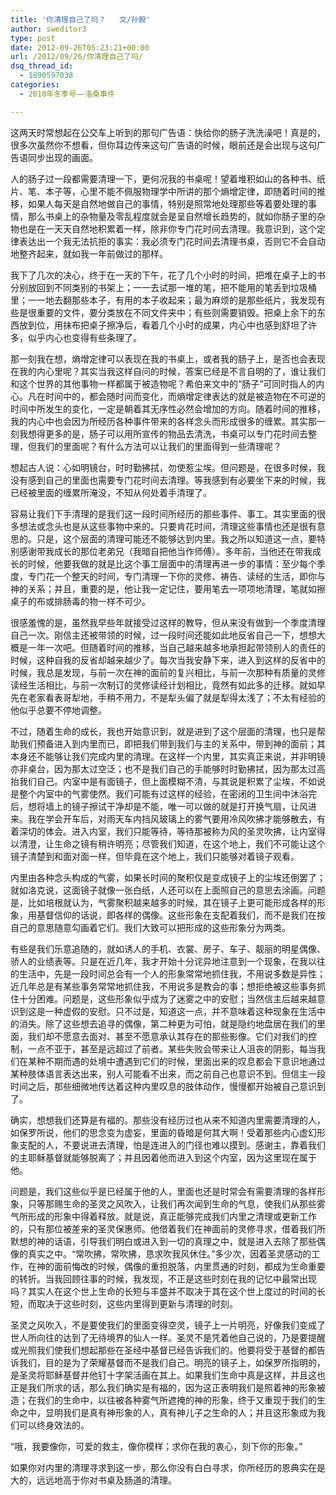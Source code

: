 ```yaml
---
title: '你清理自己了吗？   文/孙毅'
author: sweditor3
type: post
date: 2012-09-26T05:23:21+00:00
url: /2012/09/26/你清理自己了吗/
dsq_thread_id:
  - 1890597038
categories:
  - 2010年冬季号——洛桑事件

---
```

这两天时常想起在公交车上听到的那句广告语：快给你的肠子洗洗澡吧！真是的，很多次虽然你不想看，但你耳边传来这句广告语的时候，眼前还是会出现与这句广告语同步出现的画面。
  
人的肠子过一段都需要清理一下，更何况我的书桌呢！望着堆积如山的各种书、纸片、笔、本子等，心里不能不佩服物理学中所讲的那个熵增定律，即随着时间的推移，如果人每天是自然地做自己的事情，特别是照常地处理那些等着要处理的事情，那么书桌上的杂物量及零乱程度就会是呈自然增长趋势的，就如你肠子里的杂物也是在一天天自然地积累着一样，除非你专门花时间去清理。我意识到，这个定律表达出一个我无法抗拒的事实：我必须专门花时间去清理书桌，否则它不会自动地整齐起来，就如我一年前做过的那样。
  
我下了几次的决心，终于在一天的下午，花了几个小时的时间，把堆在桌子上的书分别放回到不同类别的书架上；一一去试那一堆的笔，把不能用的笔丢到垃圾桶里；一一地去翻那些本子，有用的本子收起来；最为麻烦的是那些纸片，我发现有些是很重要的文件，要分类放在不同文件夹中；有些则需要销毁。把桌上余下的东西放到位，用抹布把桌子擦净后，看着几个小时的成果，内心中也感到舒坦了许多，似乎内心也变得有些条理了。
  
那一刻我在想，熵增定律可以表现在我的书桌上，或者我的肠子上，是否也会表现在我的内心里呢？其实当我这样自问的时候，答案已经是不言自明的了，谁让我们和这个世界的其他事物一样都属于被造物呢？希伯来文中的“肠子”可同时指人的内心。凡在时间中的，都会随时间而变化，而熵增定律表达的就是被造物在不可逆的时间中所发生的变化，一定是朝着其无序性必然会增加的方向。随着时间的推移，我的内心中也会因为所经历各种事件带来的各样念头而形成很多的缠累。其实那一刻我想得更多的是，肠子可以用所宣传的物品去清洗，书桌可以专门花时间去整理，但我们的里面呢？有什么方法可以让我们的里面得到一些清理呢？
  
想起古人说：心如明镜台，时时勤拂拭，勿使惹尘埃。但问题是，在很多时候，我没有感到自己的里面也需要专门花时间去清理。等我感到有必要坐下来的时候，我已经被里面的缠累所淹没，不知从何处着手清理了。
  
容易让我们下手清理的是我们这一段时间所经历的那些事件、事工。其实里面的很多想法或念头也是从这些事物中来的。只要肯花时间，清理这些事情也还是很有意思的。只是，这个层面的清理可能还不能够达到内里。我之所以知道这一点，要特别感谢带我成长的那位老弟兄（我暗自把他当作师傅）。多年前，当他还在带我成长的时候，他要我做的就是比这个事工层面中的清理再进一步的事情：至少每个季度，专门花一个整天的时间，专门清理一下你的灵修、祷告、读经的生活，即你与神的关系；并且，重要的是，他让我一定记住，要用笔去一项项地清理，笔就如擦桌子的布或排肠毒的物一样不可少。
  
很感羞愧的是，虽然我早些年就接受过这样的教导，但从来没有做到一个季度清理自己一次。刚信主还被带领的时候，过一段时间还能如此地反省自己一下，想想大概是一年一次吧。但随着时间的推移，当自己越来越多地承担起带领别人的责任的时候，这种自我的反省却越来越少了。每次当我安静下来，进入到这样的反省中的时候，我总是发现，与前一次在神的面前的复兴相比，与前一次那种有质量的灵修读经生活相比，与前一次制订的灵修读经计划相比，竟然有如此多的迁移。就如早先在老家看表哥犁地，手稍不用力，不是犁头偏了就是犁得太浅了；不太有经验的他似乎总要不停地调整。
  
不过，随着生命的成长，我也开始意识到，就是进到了这个层面的清理，也只是帮助我们预备进入到内里而已，即把我们带到我们与主的关系中，带到神的面前；其本身还不能够让我们完成内里的清理。在这样一个内里，其实真正来说，并非明镜亦非桌台，因为那太过空泛；也不是我们自己的手能够时时勤拂拭，因为那太过高抬我们自己。内室中是有面镜子，但上面模糊不清，与其说是积累了尘埃，不如说是整个内室中的气雾使然。我们可能有过这样的经验，在密闭的卫生间中沐浴完后，想将墙上的镜子擦试干净却是不能，唯一可以做的就是打开换气扇，让风进来。我在学会开车后，对雨天车内挡风玻璃上的雾气要用冷风吹拂才能够散去，有着深切的体会。进入内室，我们只能等待，等待那被称为风的圣灵吹拂，让内室得以清澄，让生命之镜有稍许明亮；尽管我们知道，在这个地上，我们不可能让这个镜子清楚到和面对面一样，但毕竟在这个地上，我们只能够对着镜子观看。
  
内里由各种念头构成的气雾，如果长时间的聚积仅是变成镜子上的尘埃还倒罢了；就如洛克说，这面镜子就像一张白纸，人还可以在上面照自己的意思去涂画。问题是，比如培根就认为，气雾聚积越来越多的时候，其在镜子上更可能形成各样的形象，用基督信仰的话说，即各样的偶像。这些形象在支配着我们，而不是我们在按自己的意思随意勾画着它们。我们大致可以把形成的这些形象分为两类。
  
有些是我们乐意追随的，就如诱人的手机、衣裳、房子、车子、靓丽的明星偶像、骄人的业绩表等。只是在近几年，我才开始十分诧异地注意到一个现象，在我以往的生活中，先是一段时间总会有一个人的形象常常地抓住我，不用说多数是异性；近几年总是有某些事务常常地抓住我，不用说多是教会的事；想拒绝被这些事务抓住十分困难。问题是，这些形象似乎成为了迷雾之中的安慰；当然信主后越来越意识到这是一种虚假的安慰。只不过是，知道这一点，并不意味着这种现象在生活中的消失。除了这些想去追寻的偶像，第二种更为可怕，就是隐约地盘居在我们的里面，我们却不愿意去面对、甚至不愿意承认其存在的那些影像。它们对我们的控制，一点不亚于，甚至是远超过了前者。某些失败会带来让人沮丧的阴影，每当我们在某种不期而遇的处境中遭遇到它们的时候，里面出来的叹息都会下意识地通过某种肢体语言表达出来，别人可能看不出来，而之前自己也意识不到。但信主一段时间之后，那些细微地传达着这种内里叹息的肢体动作，慢慢都开始被自己意识到了。
  
确实，想想我们还算是有福的。那些没有经历过也从来不知道内里需要清理的人，如保罗所说，他们的思念变为虚妄，里面的昏暗是何其大啊！受着那些内心虚幻形象支配的人，不要说进去清理，怕是连进入的门径也难以摸到。感谢主，靠着我们的主耶稣基督就能够脱离了；并且因着他而进入到这个内室，因为这里现在属于他。
  
问题是，我们这些似乎是已经属于他的人，里面也还是时常会有需要清理的各样形象，只等那赐生命的圣灵之风吹入，让我们再次闻到生命的气息，使我们从那些雾气所形成的形象中得着释放。就是说，真正能够完成我们内里之清理或更新工作的，只有那位被差来的圣灵保惠师。他借着我们在神面前的灵修寻求，借着我们所默想的神的话语，引导我们明白或进入到一切的真理之中，就是进入去除了那些偶像的真实之中。“常吹拂，常吹拂，恳求吹我风休住。”多少次，因着圣灵感动的工作，在神的面前悔改的时候，偶像的重担脱落，内里贯通的时刻，都成为生命重要的转折。当我回顾往事的时候，我发现，不正是这些时刻在我的记忆中最常出现吗？其实人在这个世上生命的长短与丰盛并不取决于其在这个世上度过的时间的长短，而取决于这些时刻，这些内里得到更新与清理的时刻。
  
圣灵之风吹入，不是要使我们的里面变得空灵，镜子上一片明亮，好像我们变成了世人所向往的达到了无待境界的仙人一样。圣灵不是凭着他自己说的，乃是要提醒或光照我们使我们想起那些在圣经中基督已经告诉我们的。他要将受于基督的都告诉我们，目的是为了荣耀基督而不是我们自己。明亮的镜子上，如保罗所指明的，是圣灵将耶稣基督并他钉十字架活画在其上。如果我们生命中真是这样，并且这也正是我们所求的话，那么我们确实是有福的，因为这正表明我们是照着神的形象被造；在我们的生命中，以往被各种雾气所遮掩的神的形象，终于又重现于我们的生命之中，显明我们是真有神形象的人，真有神儿子之生命的人；并且这形象成为我们可以终身效法的。
  
“哦，我要像你，可爱的救主，像你模样；求你在我的衷心，刻下你的形象。”
  
如果你对内里的清理寻求到这一步，那么你没有白白寻求，你所经历的恩典实在是大的，远远地高于你对书桌及肠道的清理。
